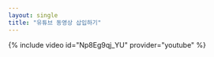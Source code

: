 ```yaml
---
layout: single
title: "유튜브 동영상 삽입하기"
---
```


{% include video id="Np8Eg9qj_YU" provider="youtube" %}
